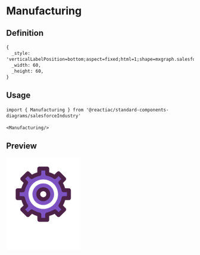 # Manufacturing

## Definition

```
{
  _style: 'verticalLabelPosition=bottom;aspect=fixed;html=1;shape=mxgraph.salesforce.manufacturing;',
  _width: 60,
  _height: 60,
}
```

## Usage

```
import { Manufacturing } from '@reactiac/standard-components-diagrams/salesforceIndustry'

<Manufacturing/>
```

## Preview

<img src="./manufacturing.png" width="200"/>

